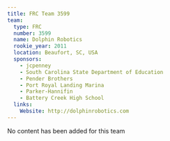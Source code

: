 ```yaml
---
title: FRC Team 3599
team:
  type: FRC
  number: 3599
  name: Dolphin Robotics
  rookie_year: 2011
  location: Beaufort, SC, USA
  sponsors:
    - jcpenney
    - South Carolina State Department of Education
    - Pender Brothers
    - Port Royal Landing Marina
    - Parker-Hannifin
    - Battery Creek High School
  links:
    Website: http://dolphinrobotics.com
---
```

No content has been added for this team